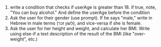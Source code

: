 1. write a condition that checks if userAge is greater than 18. if true, note, "You can buy alcohol." And define the userAge before the condition
2. Ask the user for their gender (use prompt). If he says "male," write in Hebrew in male terms (לשון זכר), and vice-versa if she is female.
3. Ask the user for her height and weight, and calculate her BMI. Write using else-if a text description of the result of the BMI (like "over-weight", etc.)

